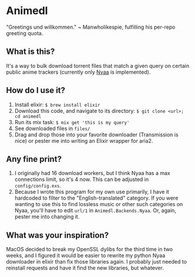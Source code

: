 # Animedl

"Greetings und willkommen." ~ Manwholikespie, fulfilling his per-repo greeting quota.

## What is this?
It's a way to bulk download torrent files that match a given query on certain public anime trackers (currently only [Nyaa](https://nyaa.si) is implemented).

## How do I use it?
1. Install elixir: `$ brew install elixir`
2. Download this code, and navigate to its directory: `$ git clone <url>; cd animedl`
3. Run its mix task: `$ mix get 'this is my query'`
4. See downloaded files in `files/`
5. Drag and drop those into your favorite downloader (Transmission is nice) or pester me into writing an Elixir wrapper for aria2.

## Any fine print?
1. I originally had 16 download workers, but I think Nyaa has a max connections limit, so it's 4 now. This can be adjusted in `config/config.exs`.
2. Because I wrote this program for my own use primarily, I have it hardcoded to filter to the "English-translated" category. If you were wanting to use this to find lossless music or other such categories on Nyaa, you'll have to edit `url/1` in `Animedl.Backends.Nyaa`. Or, again, pester me into changing it.

## What was your inspiration?
MacOS decided to break my OpenSSL dylibs for the third time in two weeks, and I figured it would be easier to rewrite my python Nyaa downloader in elixir than fix those libraries again. I probably just needed to reinstall requests and have it find the new libraries, but whatever.